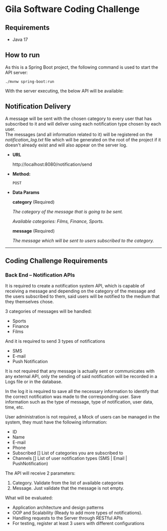 # Gila Software Coding Challenge

## Requirements
* Java 17

## How to run

As this is a Spring Boot project, the following command is used to start the API server:

```shell
./mvnw spring-boot:run
```

With the server executing, the below API will be available:

**Notification Delivery**
----
A message will be sent with the chosen category to every user that has subscribed to it and will deliver using each 
notification type chosen by each user.<br>
The messages (and all information related to it) will be registered on the _notification_log.txt_ file which will be 
generated on the root of the project if it doesn't already exist and will also appear on the server log.

* **URL**

  http://localhost:8080/notification/send

* **Method:**

  `POST`

* **Data Params**

  **category** (Required)

  _The category of the message that is going to be sent._

  _Available categories: Films, Finance, Sports._

  **message** (Required)

  _The message which will be sent to users subscribed to the category._

---

## Coding Challenge Requirements

### Back End – Notification APIs

It is required to create a notification system API, which is capable of receiving a message and depending on the
category of the message and the users subscribed to them, said users will be notified to the medium that they
themselves chose.

3 categories of messages will be handled:
*  Sports
* Finance
* Films

And it is required to send 3 types of notifications
* SMS 
* E-mail
* Push Notification

It is not required that any message is actually sent or communicates with any external API, only the sending of
said notification will be recorded in a Logs file or in the database.

In the log it is required to save all the necessary information to identify that the correct notification was made
to the corresponding user. Save information such as the type of message, type of notification, user data, time,
etc.

User administration is not required, a Mock of users can be managed in the system, they must have the
following information:
* ID
* Name
* E-mail
* Phone
* Subscribed [] List of categories you are subscribed to
* Channels [] List of user notification types (SMS | Email | PushNotification)

The API will receive 2 parameters:
1. Category. Validate from the list of available categories
2. Message. Just validate that the message is not empty.
   
What will be evaluated:
* Application architecture and design patterns
* OOP and Scalability (Ready to add more types of notifications).
* Handling requests to the Server through RESTful APIs
* For testing, register at least 3 users with different configurations

